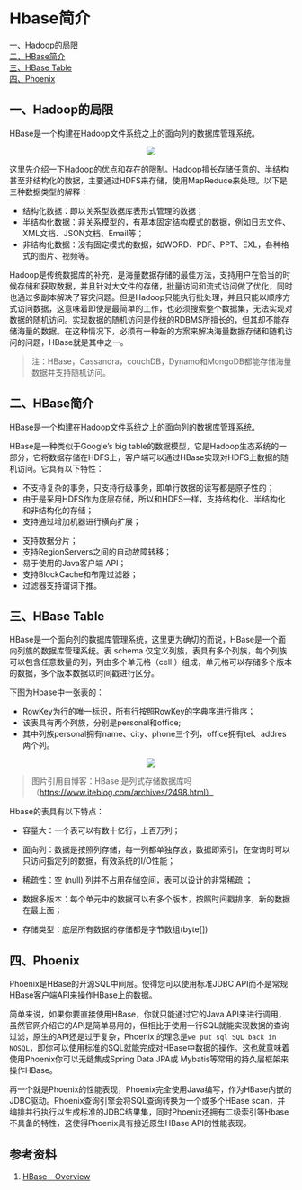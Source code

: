 # Hbase简介

<nav>
<a href="#一Hadoop的局限">一、Hadoop的局限</a><br/>
<a href="#二HBase简介">二、HBase简介</a><br/>
<a href="#三HBase-Table">三、HBase Table</a><br/>
<a href="#四Phoenix">四、Phoenix</a><br/>
</nav>

## 一、Hadoop的局限

HBase是一个构建在Hadoop文件系统之上的面向列的数据库管理系统。

<div align="center"> <img  src="https://github.com/heibaiying/BigData-Notes/blob/master/pictures/hbase.jpg"/> </div>

 这里先介绍一下Hadoop的优点和存在的限制。Hadoop擅长存储任意的、半结构甚至非结构化的数据，主要通过HDFS来存储，使用MapReduce来处理。以下是三种数据类型的解释：

- 结构化数据：即以关系型数据库表形式管理的数据；
- 半结构化数据：非关系模型的，有基本固定结构模式的数据，例如日志文件、XML文档、JSON文档、Email等；
- 非结构化数据：没有固定模式的数据，如WORD、PDF、PPT、EXL，各种格式的图片、视频等。

Hadoop是传统数据库的补充，是海量数据存储的最佳方法，支持用户在恰当的时候存储和获取数据，并且针对大文件的存储，批量访问和流式访问做了优化，同时也通过多副本解决了容灾问题。但是Hadoop只能执行批处理，并且只能以顺序方式访问数据，这意味着即使是最简单的工作，也必须搜索整个数据集，无法实现对数据的随机访问。实现数据的随机访问是传统的RDBMS所擅长的，但其却不能存储海量的数据。在这种情况下，必须有一种新的方案来解决海量数据存储和随机访问的问题，HBase就是其中之一。

> 注：HBase，Cassandra，couchDB，Dynamo和MongoDB都能存储海量数据并支持随机访问。



## 二、HBase简介

HBase是一个构建在Hadoop文件系统之上的面向列的数据库管理系统。

HBase是一种类似于Google’s big table的数据模型，它是Hadoop生态系统的一部分，它将数据存储在HDFS上，客户端可以通过HBase实现对HDFS上数据的随机访问。它具有以下特性：

+ 不支持复杂的事务，只支持行级事务，即单行数据的读写都是原子性的；
+ 由于是采用HDFS作为底层存储，所以和HDFS一样，支持结构化、半结构化和非结构化的存储；
+ 支持通过增加机器进行横向扩展；

- 支持数据分片；
- 支持RegionServers之间的自动故障转移；
- 易于使用的Java客户端 API；
- 支持BlockCache和布隆过滤器；
- 过滤器支持谓词下推。



## 三、HBase Table

HBase是一个面向列的数据库管理系统，这里更为确切的而说，HBase是一个面向列族的数据库管理系统。表 schema 仅定义列族，表具有多个列族，每个列族可以包含任意数量的列，列由多个单元格（cell ）组成，单元格可以存储多个版本的数据，多个版本数据以时间戳进行区分。

下图为Hbase中一张表的：

+ RowKey为行的唯一标识，所有行按照RowKey的字典序进行排序；
+ 该表具有两个列族，分别是personal和office;
+ 其中列族personal拥有name、city、phone三个列，office拥有tel、addres两个列。

<div align="center"> <img  src="https://github.com/heibaiying/BigData-Notes/blob/master/pictures/HBase_table-iteblog.png"/> </div>

> 图片引用自博客：HBase 是列式存储数据库吗（https://www.iteblog.com/archives/2498.html）

Hbase的表具有以下特点：

- 容量大：一个表可以有数十亿行，上百万列；

- 面向列：数据是按照列存储，每一列都单独存放，数据即索引，在查询时可以只访问指定列的数据，有效系统的I/O性能；

- 稀疏性：空 (null) 列并不占用存储空间，表可以设计的非常稀疏  ；	

- 数据多版本：每个单元中的数据可以有多个版本，按照时间戳排序，新的数据在最上面； 	

- 存储类型：底层所有数据的存储都是字节数组(byte[])

  

## 四、Phoenix

Phoenix是HBase的开源SQL中间层。使得您可以使用标准JDBC API而不是常规HBase客户端API来操作HBase上的数据。

简单来说，如果你要直接使用HBase，你就只能通过它的Java API来进行调用，虽然官网介绍它的API是简单易用的，但相比于使用一行SQL就能实现数据的查询过滤，原生的API还是过于复杂，Phoenix 的理念是`we put sql SQL back in NOSQL`，即你可以使用标准的SQL就能完成对HBase中数据的操作。这也就意味着使用Phoenix你可以无缝集成Spring Data  JPA或 Mybatis等常用的持久层框架来操作HBase。

再一个就是Phoenix的性能表现，Phoenix完全使用Java编写，作为HBase内嵌的JDBC驱动。Phoenix查询引擎会将SQL查询转换为一个或多个HBase scan，并编排并行执行以生成标准的JDBC结果集，同时Phoenix还拥有二级索引等Hbase不具备的特性，这使得Phoenix具有接近原生HBase API的性能表现。





## 参考资料

1. [HBase - Overview](https://www.tutorialspoint.com/hbase/hbase_overview.htm)



